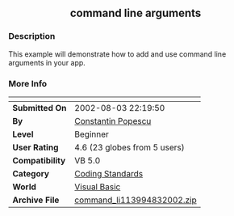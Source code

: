 ﻿<div align="center">

## command line arguments


</div>

### Description

This example will demonstrate how to add and use command line arguments in your app.
 
### More Info
 


<span>             |<span>
---                |---
**Submitted On**   |2002-08-03 22:19:50
**By**             |[Constantin Popescu](https://github.com/Planet-Source-Code/PSCIndex/blob/master/ByAuthor/constantin-popescu.md)
**Level**          |Beginner
**User Rating**    |4.6 (23 globes from 5 users)
**Compatibility**  |VB 5\.0
**Category**       |[Coding Standards](https://github.com/Planet-Source-Code/PSCIndex/blob/master/ByCategory/coding-standards__1-43.md)
**World**          |[Visual Basic](https://github.com/Planet-Source-Code/PSCIndex/blob/master/ByWorld/visual-basic.md)
**Archive File**   |[command\_li113994832002\.zip](https://github.com/Planet-Source-Code/constantin-popescu-command-line-arguments__1-37590/archive/master.zip)









